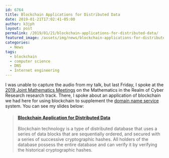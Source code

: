 ```yaml
---
id: 6764
title: Blockchain Applications for Distributed Data
date: 2019-01-21T17:02:41-05:00
author: k3jph
layout: post
permalink: /2019/01/21/blockchain-applications-for-distributed-data/
featured_image: /assets/img/news/blockchain-applications-for-distributed-data-imx.jpg
categories:
  - News
tags:
  - blockchain
  - computer science
  - DNS
  - Internet engineering
---
```

I was unable to capture the audio from my talk, but last Friday, I
spoke at the [2019 Joint Mathematics
Meetings](http://jointmathematicsmeetings.org/jmm) on the Mathematics
in the Realm of Cyber Research research track. There, I spoke about
an application of blockchain we had here for using blockchain to
supplement the [domain name
service](http://www.networksolutions.com/support/what-is-a-domain-name-server-dns-and-how-does-it-work/)
system. You can see my slides below:

<blockquote class="embedly-card" data-card-key="66f8489580e04fc4a88a724eb5058bb3" data-card-branding="0"><h4><a href="https://speakerdeck.com/howardjp/blockchain-application-for-distributed-data">Blockchain Application for Distributed Data</a></h4><p>Blockchain technology is a type of distributed database that uses a series of data blocks that are sequentially ordered, and secured with a series of successive cryptographic hashes. All holders of the database possess the entire database and can verify it by verifying the historical cryptographic hashes.</p></blockquote>
<script async src="//cdn.embedly.com/widgets/platform.js" charset="UTF-8"></script>
